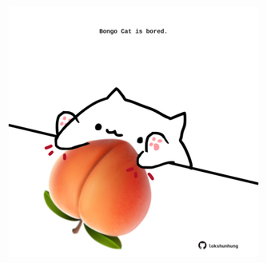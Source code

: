 <!-- built at 16/09/2022, 24:02:15 UTC -->
<p align="center">
  <img width="500" height="500" src="./ReadmeImage.svg">
</p>
